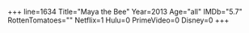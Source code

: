 +++
line=1634
Title="Maya the Bee"
Year=2013
Age="all"
IMDb="5.7"
RottenTomatoes=""
Netflix=1
Hulu=0
PrimeVideo=0
Disney=0
+++

